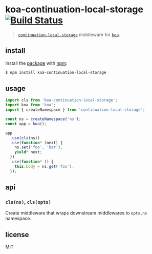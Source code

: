 # koa-continuation-local-storage [![Build Status](https://travis-ci.org/madbence/koa-continuation-local-storage.svg)](https://travis-ci.org/madbence/koa-continuation-local-storage)

> [`continuation-local-storage`](https://npmjs.com/continuation-local-storage) middleware for [`koa`](https://npmjs.org/koa).

## install

Install the [package](https://npmjs.com/koa-continuation-local-storage) with [npm](https://npmjs.com):

```sh
$ npm install koa-continuation-local-storage
```

## usage

```js
import cls from 'koa-continuation-local-storage';
import koa from 'koa';
import { createNamespace } from 'continuation-local-storage';

const ns = createNamespace('ns');
const app = koa();

app
  .use(cls(ns))
  .use(function* (next) {
    ns.set('foo', 'bar');
    yield* next;
  })
  .use(function* () {
    this.body = ns.get('foo');
  });
```

## api

### `cls(ns)`, `cls(opts)`

Create middleware that wraps downstream middlewares to `opts.ns` namespace.

## license

MIT
